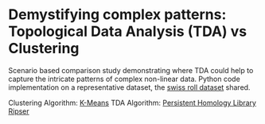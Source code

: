 # Demystifying complex patterns: Topological Data Analysis (TDA) vs Clustering
Scenario based comparison study demonstrating where TDA could help to capture the intricate patterns of complex non-linear data. Python code implementation on a representative dataset, the [swiss roll dataset](https://scikit-learn.org/stable/modules/generated/sklearn.datasets.make_swiss_roll.html) shared.

Clustering Algorithm: [K-Means](https://scikit-learn.org/stable/modules/generated/sklearn.cluster.KMeans.html)
TDA Algorithm: [Persistent Homology Library Ripser](https://ripser.scikit-tda.org/en/latest/index.html)


